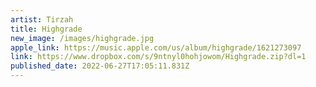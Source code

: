 ```yaml
---
artist: Tirzah
title: Highgrade
new_image: /images/highgrade.jpg
apple_link: https://music.apple.com/us/album/highgrade/1621273097
link: https://www.dropbox.com/s/9ntnyl0hohjowom/Highgrade.zip?dl=1
published_date: 2022-06-27T17:05:11.831Z
---
```

